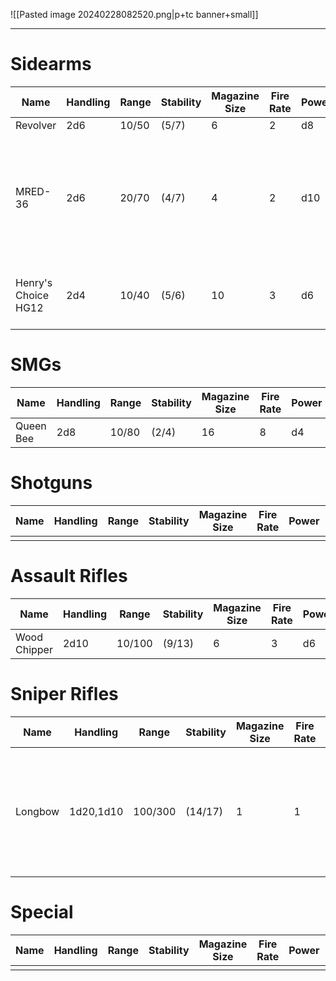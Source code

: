 ![[Pasted image 20240228082520.png|p+tc banner+small]]
____
# Sidearms

| **Name**            | **Handling** | **Range** | **Stability** | **Magazine Size** | **Fire Rate** | **Power** | **Size** | **Notes**                                                               |
| ------------------- | ------------ | --------- | ------------- | ----------------- | ------------- | --------- | -------- | ----------------------------------------------------------------------- |
| Revolver            | 2d6          | 10/50     | (5/7)         | 6                 | 2             | d8        | Small    |                                                                         |
| MRED-36             | 2d6          | 20/70     | (4/7)         | 4                 | 2             | d10       | Small    | A small handheld railgun. MRED stands for "Micro Rail Expulsion Device" |
| Henry's Choice HG12 | 2d4          | 10/40     | (5/6)         | 10                | 3             | d6        | Small    | Reliable, fast, light.<br>*Quick Draw*                                  |
# SMGs

| **Name**  | **Handling** | **Range** | **Stability** | **Magazine Size** | **Fire Rate** | **Power** | **Size** | **Notes** |
| --------- | ------------ | --------- | ------------- | ----------------- | ------------- | --------- | -------- | --------- |
| Queen Bee | 2d8          | 10/80     | (2/4)         | 16                | 8             | d4        |          |           |
# Shotguns

| **Name** | **Handling** | **Range** | **Stability** | **Magazine Size** | **Fire Rate** | **Power** | **Size** | **Notes** |
| -------- | ------------ | --------- | ------------- | ----------------- | ------------- | --------- | -------- | --------- |
|          |              |           |               |                   |               |           |          |           |
# Assault Rifles
| **Name**     | **Handling** | **Range** | **Stability** | **Magazine Size** | **Fire Rate** | **Power** | **Size** | **Notes** |
| ------------ | ------------ | --------- | ------------- | ----------------- | ------------- | --------- | -------- | --------- |
| Wood Chipper | 2d10         | 10/100    | (9/13)        | 6                 | 3             | d6        |          |           |
# Sniper Rifles

| **Name** | **Handling** | **Range** | **Stability** | **Magazine Size** | **Fire Rate** | **Power** | **Size** | **Notes**                                                            |
| -------- | ------------ | --------- | ------------- | ----------------- | ------------- | --------- | -------- | -------------------------------------------------------------------- |
| Longbow  | 1d20,1d10    | 100/300   | (14/17)       | 1                 | 1             | 1d8+10    |          | Hold Breath: Spend an extra stamina to increase your stability by 2. |
# Special

| **Name** | **Handling** | **Range** | **Stability** | **Magazine Size** | **Fire Rate** | **Power** | **Size** | **Notes** |
| -------- | ------------ | --------- | ------------- | ----------------- | ------------- | --------- | -------- | --------- |
|          |              |           |               |                   |               |           |          |           |